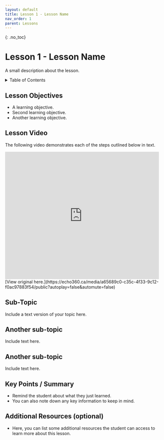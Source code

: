 ```yaml
---
layout: default
title: Lesson 1 - Lesson Name
nav_order: 1
parent: Lessons
---
```

<!-- 
This page is an example lesson template.
Add, edit, or remove any content below for the workshop in question. -->

<!-- Putting a {: .no_toc} above a header removes it from the table of contents -->

{: .no_toc}  
# Lesson 1 - Lesson Name 

A small description about the lesson.

<!-- This is your table of contents. You don't need to touch it, it automatically creates it when you add or remove headers. If you do not want a header to be included, put {: .no_toc } above the header line, as you can see above with Lesson 1 - Lesson Name. Make sure that there's also an empty line above {: .no_toc }... Markdown is picky about this :( -->
<details markdown="block">
  <summary>
    Table of Contents
  </summary>
  {: .text-delta }
- TOC
{:toc}
</details>

<!-- Here are your learning objectives. Just like in the introduction, but more specific for this lesson. -->
## Lesson Objectives
- A learning objective.
- Second learning objective.
- Another learning objective.

<!-- A video for your lesson (if applicable) -->
## Lesson Video
The following video demonstrates each of the steps outlined below in text.

<!-- Place iframe of video here -->
<iframe height="416" width="100%" allowfullscreen frameborder=0 src="https://echo360.ca/media/a65689c0-c35c-4f33-9c12-f0ac97883f54/public?autoplay=false&automute=false"></iframe>
[View original here.](https://echo360.ca/media/a65689c0-c35c-4f33-9c12-f0ac97883f54/public?autoplay=false&automute=false)

<!-- Text content format for your lessons if you don't want to rely on videos, or want to provide another format of learning consumption. -->
## Sub-Topic

Include a text version of your topic here.

## Another sub-topic

Include text here.

## Another sub-topic

Include text here.

<!-- Summarize your learning objectives here. It acts as a reminder to the learner about what they just learned, as well as a checklist for you to make sure you covered everything you wished to cover. -->
## Key Points / Summary

- Remind the student about what they just learned.
- You can also note down any key information to keep in mind.

<!-- You can add your additional resources for a specific lesson here, however there is also an additional resources page alongside the conclusion at the end of the workshop website. -->
## Additional Resources (optional)

- Here, you can list some additional resources the student can access to learn more about this lesson.
